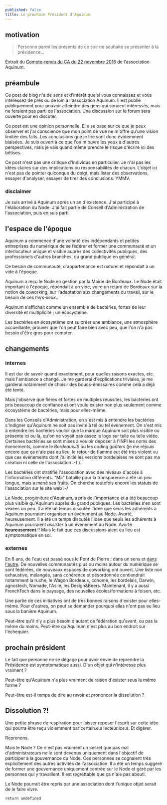 ```yaml
---
published: false
title: Le prochain Président d'Aquinum
---
```

## motivation

> Personne parmi les présents de ce soir ne souhaite se présenter à la présidence...

Extrait du [Compte-rendu du CA du 22 novembre 2016](https://aquinum.fr/comptes-rendus-du-ca/110-compte-rendu-du-ca-du-22-novembre-2016.html) de l'association Aquinum.


## préambule

Ce post de blog n'a de sens et d'intérêt que si vous connaissez et vous intéressez de près ou de loin à l'association Aquinum. Il est publié publiquement pour pouvoir atteindre des gens qui seraient intéressés, mais ne feraient pas parti de l'association. Une discussion sur le forum sera ouverte pour en discuter.

Ce post est une opinion personnelle. Elle se base sur ce que je peux observer et j'ai conscience que mon point de vue ne m'offre qu'une vision limitée des faits. Les conclusions que je tire sont donc évidemment biaisées. Je suis ouvert à ce que l'on m'ouvre les yeux à d'autres perspectives, mais je vais quand même prendre le risque d'écrire ici des bêtises.

Ce post n'est pas une critique d'individus en particulier. Je n'ai pas les idées claires sur des implications ou responsabilités de chacun. L'objet ici n'est pas de pointer quiconque du doigt, mais lister des observations, essayer d'analyser, essayer de tirer des conclusions. YMMV.


### disclaimer

Je suis arrivé à Aquinum après un an d'existence. J'ai participé à l'élaboration du Node. J'ai fait partie de Conseil d'Administration de l'association, puis en suis parti.


## l'espace de l'époque

Aquinum a commencé d'une volonté des indépendants et petites entreprises du numérique de se fédérer et former une communauté et un interlocuteur unique et visible auprès des collectivités publiques, des professionels d'autres branches, du grand publique en général.

Ce besoin de communauté, d'appartenance est naturel et répondait à un vide à l'époque.

Aquinum a reçu le Node en gestion par la Mairie de Bordeaux. Le Node était important à l'époque, répondait à un vide, voire un retard de Bordeaux sur la notion de coworking, sur l'adaptation aux changements du travail, sur le besoin de ces *tiers-lieux*..

Aquinum s'affichait comme un ensemble de bactéries, fortes de leur diversité et multiplicité ; un écosystème.

Les bactéries en écosystème ont su créer une ambiance, une atmosphère accueillante, prouver que l'on peut faire bien avec peu, que l'on n'a pas besoin d'être gros pour compter.


## changements

### internes

Il est dur de savoir quand exactement, pour quelles raisons exactes, etc. mais l'ambiance a changé. Je me garderai d'explications triviales, je me garderai notamment de choisir des boucs-émissaires comme celà a déjà été tenté.

Mais j'observe que fières et fortes de multiples réussites, les bactéries ont pris beaucoup de confiance et ont voulu exister non plus seulement comme écosystème de bactéries, mais pour elles-même.

Dans les Conseils d'Administration, on s'est mis à entendre les bactéries s'indigner qu'Aquinum ne soit pas invité à tel ou tel évènement. On s'est mis à entendre les bactéries vouloir que la marque Aquinum soit plus visible ou présente ici ou là, qu'on ne voyait pas assez le logo sur telle ou telle vidéo. Certaines bactéries se sont mises à vouloir déposer à l'INPI les noms des évenements, comme le *BordeauxJS* ou les *coding goûters* (je me réjouis encore que ça n'aie pas eu lieu, le retour de flamme eut été très violent vu que ces événements dont j'ai initié les versions bordelaises ne sont pas ma création ni celle de l'association :-) ).

Les bactéries ont stratifié l'association avec des niveaux d'accès à l'information différents. "Ma" bataille pour la transparence a été un peu longue, mais a mené ses fruits. On cherche toutefois encore les statuts de l'association sur le site web :-/

Le Node, progéniture d'Aquinum, a pris de l'importance et a été beaucoup plus visible qu'Aquinum auprès du grand publiques. Les bactéries s'en sont vexées un peu. Il a été un temps discutée l'idée que seuls les adhérents à Aquinum pourraient organiser un événement au Node. Avorté, heureusement. Il a été un temps discutée l'idée que seuls les adhérents à Aquinum pourraient *assister* à un événement au Node. Avorté **heureusement** !! Mais le fait que ces discussions aient eu lieu est symptomatique en soi.


### externes

En 6 ans, de l'eau est passé sous le Pont de Pierre ; dans un sens et [dans l'autre](https://fr.wikipedia.org/wiki/Mascaret). De nouvelles communautés plus ou moins autour du numérique se sont fédérées, de nouveaux espaces de coworking ont ouvert. Une liste non exhaustive, mélangée, sans cohérence et désordonnée contiendrait notamment la ruche, le Wagon Bordeaux, cohome, les bordelais, Darwin, agnostech, Nomade, l'Asile, les Design&Beers. Maintenant, il y a aussi FrenchTech dans le paysage, des nouvelles écoles/formations à foison, etc.

Une partie de ces initiatives ont de très bonnes raisons d'exister pour elles-même. Pour d'autres, on peut se demander pourquoi elles n'ont pas eu lieu sous la banière Aquinum.

Peut-être qu'il n'y a plus besoin d'autant de fédération qu'avant, ou pas la même du moins. Peut-être qu'Aquinum n'est plus au bon endroit sur l'échequier.


## prochain président

Le fait que personne ne se dégage pour avoir envie de reprendre la Présidence est symptomatique aussi. D'un objet qui n'intéresse plus vraiment ?

Peut-être qu'Aquinum n'a plus vraiment de raison d'exister sous la même forme ?

Peut-être est-il temps de dire au revoir et prononcer la dissolution ?


## Dissolution ?!

Une petite phrase de respiration pour laisser reposer l'esprit sur cette idée qui pourra être reçu violemment par certain.e.s lecteur.ice.s. Et digérer.

Reprenons.

Mais le Node ? Ce n'est pas vraiment un secret que pas mal d'administrateurs ne le sont devenus uniquement dans l'objectif de participer à la gouvernance du Node. Ces personnes se cognaient très explicitement des autres activités de l'association. Il a été un temps suggéré de former une gouvernance uniquement centrée sur le Node et géré par les personnes qui y travaillent. Il est regrettable que ça n'aie pas abouti.

Le Node pourrait être repris par une association dont l'unique objet serait de le faire vivre.




`return undefined`









